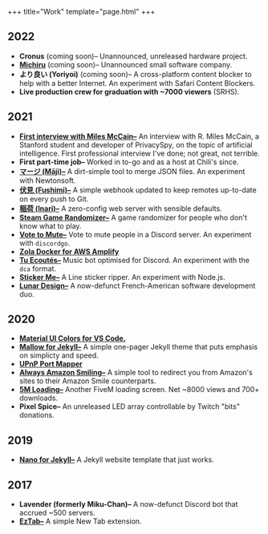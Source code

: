 +++
title="Work"
template="page.html"
+++

## 2022
- **Cronus** (coming soon)– Unannounced, unreleased hardware project.
- **[Michiru](https://michiruhq.com)** (coming soon)– Unannounced small software company.
- **より良い (Yoriyoi)** (coming soon)–  A cross-platform content blocker to help with a better Internet. An experiment with Safari Content Blockers.
- **Live production crew for graduation with \~7000 viewers** (SRHS).  

## 2021
- **[First interview with Miles McCain–](https://edu.doamatto.xyz/interview-with-miles)** An interview with R. Miles McCain, a Stanford student and developer of PrivacySpy, on the topic of artificial intelligence. First professional interview I've done; not great, not terrible.
- **First part-time job–** Worked in to-go and as a host at Chili's since.
- **[マージ (Māji)–](https://github.com/doamatto/maji)** A dirt-simple tool to merge JSON files. An experiment with Newtonsoft.
- **[伏見 (Fushimi)–](https://github.com/doamatto/fushimi)** A simple webhook updated to keep remotes up-to-date on every push to Git.
- **[稲荷 (Inari)–](https://github.com/doamatto/inari)** A zero-config web server with sensible defaults.
- **[Steam Game Randomizer–](https://github.com/doamatto/steam-game-randomizer)** A game randomizer for people who don't know what to play.
- **[Vote to Mute–](https://github.com/doamatto/vote-to-mute)** Vote to mute people in a Discord server. An experiment with `discordgo`.
- **[Zola Docker for AWS Amplify](https://github.com/doamatto/amplify-zola)**
- **[Tu Ecoutés–](https://github.com/doamatto/tu-ecoutes)** Music bot optimised for Discord. An experiment with the `dca` format.
- **[Sticker Me–](https://git.sr.ht/~doamatto/sticker-me)** A Line sticker ripper. An experiment with Node.js.
- **[Lunar Design–](https://github.com/designbylunar)** A now-defunct French-American software development duo.

## 2020
- **[Material UI Colors for VS Code.](https://github.com/doamatto/materialui-vscode)**
- **[Mallow for Jekyll–](https://github.com/doamatto/mallow-theme)** A simple one-pager Jekyll theme that puts emphasis on simplicty and speed.
- **[UPnP Port Mapper](https://github.com/doamatto/upnp-portmapper)**
- **[Always Amazon Smiling–](https://github.com/doamatto/always-amazon-smiling)** A simple tool to redirect you from Amazon's sites to their Amazon Smile counterparts.
- **[5M Loading–](https://github.com/doamatto/5m_loading)** Another FiveM loading screen. Net ~8000 views and 700+ downloads.
- **Pixel Spice–** An unreleased LED array controllable by Twitch "bits" donations.

## 2019
- **[Nano for Jekyll–](/projects/nano/)** A Jekyll website template that just works.

## 2017
- **Lavender (formerly Miku-Chan)–** A now-defunct Discord bot that accrued ~500 servers.
- **[EzTab–](https://github.com/doamatto/EzTab)** A simple New Tab extension.
